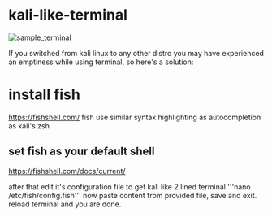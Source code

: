 # kali-like-terminal
![sample_terminal](https://drive.google.com/file/d/1TMNeVh4J9zrCfEZY3bEJoNYn3DXsvZdn/view?usp=drive_link)

If you switched from kali linux to any other distro you may have experienced an emptiness while using terminal, so here's a solution:
# install fish
https://fishshell.com/
fish use similar syntax highlighting as autocompletion as kali's zsh
## set fish as your default shell
https://fishshell.com/docs/current/

after that edit it's configuration file to get kali like 2 lined terminal
'''nano /etc/fish/config.fish'''
now paste content from provided file, save and exit.
reload terminal and you are done.
